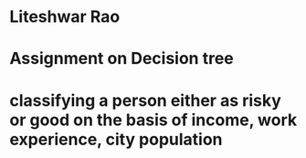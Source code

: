 # Liteshwar Rao
# Assignment on Decision tree
# classifying a person either as risky or good on the basis of income, work experience, city population
